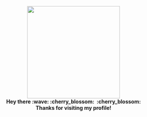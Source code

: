 <div id="header" align="center">
  <img src="https://c.tenor.com/01OoIP5woPUAAAAC/%D1%83%D0%B0%D1%83%D0%B0.gif" width="250"/>
  <br>
  <b>Hey there :wave: :cherry_blossom:<b>
  <img src="https://komarev.com/ghpvc/?username=octantx&style=flat-square&color=blue" alt=""/>
  <b>:cherry_blossom:<b>
  <br>
  <b>Thanks for visiting my profile!<b>
</div>
